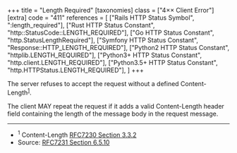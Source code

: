 +++
title = "Length Required"
[taxonomies]
class = ["4&times;&times; Client Error"]
[extra]
code = "411"
references = [
    ["Rails HTTP Status Symbol", ":length_required"],
    ["Rust HTTP Status Constant", "http::StatusCode::LENGTH_REQUIRED"],
    ["Go HTTP Status Constant", "http.StatusLengthRequired"],
    ["Symfony HTTP Status Constant", "Response::HTTP_LENGTH_REQUIRED"],
    ["Python2 HTTP Status Constant", "httplib.LENGTH_REQUIRED"],
    ["Python3+ HTTP Status Constant", "http.client.LENGTH_REQUIRED"],
    ["Python3.5+ HTTP Status Constant", "http.HTTPStatus.LENGTH_REQUIRED"],
]
+++

The server refuses to accept the request without a defined Content-Length<sup>[1](#ref-1)</sup>.

The client MAY repeat the request if it adds a valid Content-Length header field containing the length of the message body in the request message.

---

* <span id="ref-1"><sup>1</sup> Content-Length [RFC7230 Section 3.3.2][2]</span>
* Source: [RFC7231 Section 6.5.10][1]

[1]: <http://tools.ietf.org/html/rfc7231#section-6.5.10>
[2]: <http://tools.ietf.org/html/rfc7230#section-3.3.2>
